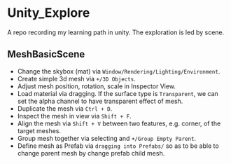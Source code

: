 # Unity_Explore
A repo recording my learning path in unity.
The exploration is led by scene.

## MeshBasicScene
 - Change the skybox (mat) via ```Window/Rendering/Lighting/Environment```.
 - Create simple 3d mesh via ```+/3D Objects```. 
 - Adjust mesh position, rotation, scale in Inspector View. 
 - Load material via dragging. If the surface type is ```Transparent```, we can set the alpha channel to have transparent effect of mesh.
 - Duplicate the mesh via ```Ctrl + D```.
 - Inspect the mesh in view via ```Shift + F```.
 - Align the mesh via ```Shift + V``` between two features, e.g. corner, of the target meshes.
 - Group mesh together via selecting and ```+/Group Empty Parent```.
 - Define mesh as Prefab via ```dragging into Prefabs/``` so as to be able to change parent mesh by change prefab child mesh.
